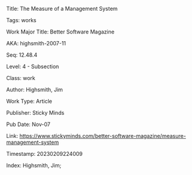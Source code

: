 Title:  The Measure of a Management System

Tags:   works

Work Major Title: Better Software Magazine

AKA:    highsmith-2007-11

Seq:    12.48.4

Level:  4 - Subsection

Class:  work

Author: Highsmith, Jim

Work Type: Article

Publisher: Sticky Minds

Pub Date: Nov-07

Link:   https://www.stickyminds.com/better-software-magazine/measure-management-system

Timestamp: 20230209224009

Index:  Highsmith, Jim; 
